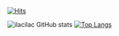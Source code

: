 [![Hits](https://hits.seeyoufarm.com/api/count/incr/badge.svg?url=https%3A%2F%2Fgithub.com%2Filacilac&count_bg=%23A17ABC&title_bg=%23555555&icon=&icon_color=%23E7E7E7&title=hits&edge_flat=false)](https://hits.seeyoufarm.com)

![ilacilac GitHub stats](https://github-readme-stats.vercel.app/api?username=ilacilac&show_icons=true&theme=tokyonight)
[![Top Langs](https://github-readme-stats.vercel.app/api/top-langs/?username=ilacilac&layout=compact&theme=tokyonight)](https://github.com/ilacilac/github-readme-stats)
